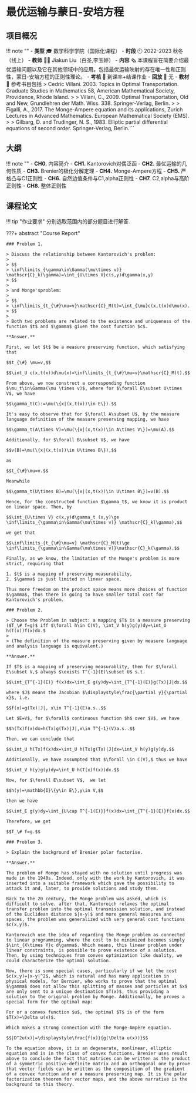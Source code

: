 # 最优运输与蒙日-安培方程







## 项目概况
!!! note ""
    - **类型** 🎓 数学科学学院（国际化课程）
    - **时段** 🕙 2022-2023 秋冬（线上）
    - **教师** 🧑‍🏫 Jiakun Liu（白圣,李玉婷）
    - **内容** 🗞️ 本课程旨在简要介绍最优运输问题以及它在其他领域中的应用。包括最优运输映射的存在唯一性和正则性，蒙日-安培方程的正则性理论。
    - **考核** 📝 到课率+结课作业
    - **回放** 🔗 无
    - **教材** 📙 参考书目包括
    > Cedric Villani. 2003. Topics in Optimal Transportation. Graduate Studies in Mathematics 58, American Mathematical Society, Providence, Rhode Island.
    > 
    > Villani, C., 2009. Optimal Transportation, Old and New, Grundlehren der Math. Wiss. 338. Springer-Verlag, Berlin.
    > 
    > Figalli, A., 2017. The Monge-Ampere equation and its applications, Zurich Lectures in Advanced Mathematics. European Mathematical Society (EMS).
    > 
    > Gilbarg, D. and Trudinger, N. S., 1983. Elliptic partial differential equations of second order. Springer-Verlag, Berlin.```

## 大纲
!!! note ""
    - **CH0.** 内容简介
    - **CH1.** Kantorovich对偶泛函
    - **CH2.** 最优运输的几何性质
    - **CH3.** Brenier的极化分解定理
    - **CH4.** Monge-Ampere方程
    - **CH5.** 严格凸与C1正则性
    - **CH6.** 自然边值条件与C1,alpha正则性 
    - **CH7.** C2,alpha与高阶正则性
    - **CH8.** 整体正则性


## 课程论文

!!! tip "作业要求"
    分别选取范围内的部分题目进行解答.

???+ abstract "Course Report"

    ### Problem 1.

    > Discuss the relationship between Kantorovich's problem:
    > 
    > $$
    > \inf\limits_{\gamma\in\Gamma(\mu\times v)} \mathscr{C}_k(\gamma)=\int_{U\times V}c(s,y)d\gamma(x,y)
    > $$
    > 
    > and Monge'sproblem:
    > 
    > $$
    > \inf\limits_{t_{\#}\mu=v}\mathscr{C}_M(t)=\int_{\mu}c(x,t(x)d\mu(x).
    > $$
    > 
    > Both two problems are related to the existence and uniqueness of the function $t$ and $\gamma$ given the cost function $c$.

    **Answer.**

    First, we let $t$ be a measure preserving function, which satisfying that 

    $$t_{\#} \mu=v,$$

    $$\int_U c(x,t(x))d\mu(x)=\inf\limits_{t_{\#}\mu=v}\mathscr{C}_M(t).$$

    From above, we now construct a corresponding function $\mu_t\in\Gamma(\mu \times v)$, where for $\forall E\subset U\times V$, we have

    $$\gamma_t(C):=\mu(\{x|(x,t(x))\in E\}).$$

    It's easy to observe that for $\forall A\subset U$, by the measure language definition of the measure preserving mapping, we have

    $$\gamma_t(A\times V)=\mu(\{x|(x,t(x))\in A\times V\})=\mu(A).$$

    Additionally, for $\forall B\subset V$, we have

    $$v(B)=\mu(\{x|(x,t(x))\in U\times B\}),$$

    as

    $$t_{\#}\mu=v.$$

    Meanwhile

    $$\gamma_t(U\times B)=\mu(\{x|(x,t(x))\in U\times B\})=v(B).$$

    Hence, for the constructed function $\gamma_t$, we know it is product on linear space. Then, by

    $$\int_{U\times V} c(x,y)d\gamma_t (x,y)\ge \inf\limits_{\gamma\in\Gamma(\mu\times v)} \mathscr{C}_k(\gamma),$$

    we get that

    $$\inf\limits_{t_{\#}\mu=v} \mathscr{C}_M(t)\ge \inf\limits_{\gamma\in\Gamma(\mu\times v)}\mathscr{C}_k(\gamma).$$

    Finally, as we know, the limitation of the Monge's problem is more strict, requiring that 

    1. $t$ is a mapping of preserving measurability, 
    2. $\gamma$ is just limited on linear space. 

    Thus more freedom on the product space means more choices of function $\gamma$, thus there is going to have smaller total cost for Kantorovich's problem.

    ### Problem 2.

    > Choose the Problem in subject: a mapping $T$ is a measure preserving ($T_\# f=g)$ iff $\forall h\in C(V), \int_V h(y)g(y)dy=\int_U h(T(x))f(x)dx.$
    >
    > (The definition of the measure preserving given by measure language and analysis language is equivalent.)

    **Answer.**

    If $T$ is a mapping of preserving measurablity, then for $\forall E\subset V,$ always $\exists T^{-1}(E)\subset U$ s.t.

    $$\int_{T^{-1}(E)} f(x)dx=\int_E g(y)dy=\int_{T^{-1}(E)}g(Tx)|J|dx.$$

    where $J$ means the Jacobian $\displaystyle\frac{\partial y}{\partial x}$, i.e. 

    $$f(x)=g(Tx)|J|, x\in T^{-1}(E)a.s..$$

    Let $E=V$, for $\forall$ continuous function $h$ over $V$, we have

    $$h(Tx)f(x)dx=h(Tx)g(Tx)|J|,x\in T^{-1}(V)a.s..$$

    Then, we can conclude that

    $$\int_U h(Tx)f(x)dx=\int_U h(Tx)g(Tx)|J|dx=\int_V h(y)g(y)dy.$$

    Additionally, we have assumpted that $\forall \in C(V),$ thus we have

    $$\int_V h(y)g(y)dy=\int_U h(T(x)f(x))dx.$$

    Now, for $\forall E\subset V$,  we let

    $$h(y)=\mathbb{I}\{y\in E\},y\in V,$$

    then we have

    $$\int_E g(y)dy=\int_{U\cap T^{-1(E)}}f(x)dx=\int_{T^{-1}(E)}f(x)dx.$$

    Therefore, we get

    $$T_\# f=g.$$

    ### Problem 3.

    > Explain the background of Brenier polar factorise.

    **Answer.**

    The problem of Monge has stayed with no solution until progress was made in the 1940s. Indeed, only with the work by Kantorovich, it was inserted into a suitable framework which gave the possibility to attack it and, later, to provide solutions and study them. 

    Back to the 20 century, the Monge problem was asked, which is difficult to solve. after that, Kantoroich relaxes the optimal transfer problem into the optimal transmission solution, and instead of the Euclidean distance $|x-y|$ and more general measures and spaces, the problem was generalized with very general cost functions $c(x,y)$.

    Kantorovich use the idea of regarding the Monge problem as connected to linear programming, where the cost to be minimized becomes simply $\int_{X\times Y}c d\gamma$. Which means, this linear problem under linear constraints, is possible to prove existence of a solution. Then, by using techniques from convex optimization like duality, we could characterize the optimal solution. 

    Now, there is some special cases, particularly if we let the cost $c(x,y)=|x-y|^2$, which is natural and has many application in physical models, for Bernier, who works to prove that the optimal $\gamma$ does not allow this splitting of masses and particles at $x$ are only sent to a unique destination $T(x)$, thus providing a solution to the original problem by Monge. Additionally, he proves a special form for the optimal map:

    For or a convex function $u$, the optimal $T$ is of the form $T(x)=\Delta u(x)$. 

    Which makes a strong connection with the Monge-Ampère equation.

    $$|D^2u(x)|=\displaystyle\frac{f(x)}{g(\Delta u(x))}$$

    To the equation above, it is an degenerate, nonlinear, elliptic equation and is in the class of convex functions. Brenier uses result above to conclude the fact that matrices can be written as the product of a symmetric positive-definite matrix and an orthogonal one by prove that vector fields can be written as the composition of the gradient of a convex function and of a measure preserving map. It is the polar factorization theorem for vector maps, and the above narrative is the background to this theory.

